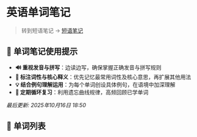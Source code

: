 # 英语单词笔记

> 转到短语笔记 → [短语笔记](phrase.md)

## 📝 单词笔记使用提示
- **🔊 重视发音与拼写**：边读边写，确保掌握正确发音与拼写规则
- **📌 标注词性与核心释义**：优先记忆最常用词性及核心意思，再扩展其他用法
- **💡 结合例句理解运用**：为每个单词创设具体例句，在语境中加深理解
- **🔄 定期循环复习**：利用遗忘曲线规律，高频回顾已学单词

*最后更新: 2025年10月16日 18:50*

## 📌 单词列表